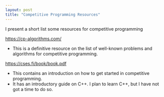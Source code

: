 ```yaml
---
layout: post
title: "Competitive Programming Resources"
---
```


I present a short list some resources for competitive programming

https://cp-algorithms.com/

- This is a definitive resource on the list of well-known problems and algorithms for competitive programming.

https://cses.fi/book/book.pdf

- This contains an introduction on how to get started in competitive programming.
- It has an introductory guide on C++. I plan to learn C++, but I have not got a time to do so.
